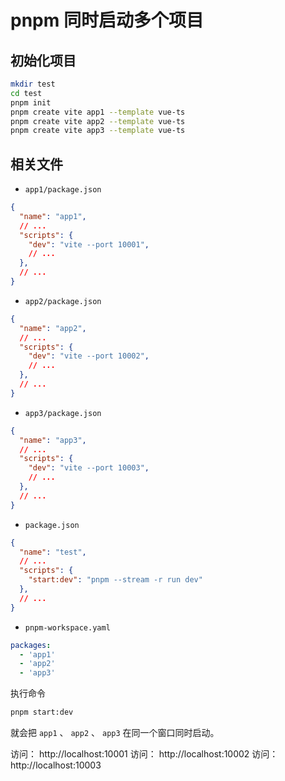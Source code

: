 # pnpm 同时启动多个项目

## 初始化项目

```sh
mkdir test
cd test
pnpm init
pnpm create vite app1 --template vue-ts
pnpm create vite app2 --template vue-ts
pnpm create vite app3 --template vue-ts
```

## 相关文件

- `app1/package.json`

```json
{
  "name": "app1",
  // ...
  "scripts": {
    "dev": "vite --port 10001",
    // ...
  },
  // ...
}
```

- `app2/package.json`

```json
{
  "name": "app2",
  // ...
  "scripts": {
    "dev": "vite --port 10002",
    // ...
  },
  // ...
}
```

- `app3/package.json`

```json
{
  "name": "app3",
  // ...
  "scripts": {
    "dev": "vite --port 10003",
    // ...
  },
  // ...
}
```

- `package.json`

```json
{
  "name": "test",
  // ...
  "scripts": {
    "start:dev": "pnpm --stream -r run dev"
  },
  // ...
}
```
- `pnpm-workspace.yaml`

```yaml
packages:
  - 'app1'
  - 'app2'
  - 'app3'
```

执行命令

```sh
pnpm start:dev
```

就会把 `app1` 、 `app2` 、 `app3` 在同一个窗口同时启动。

访问： http://localhost:10001
访问： http://localhost:10002
访问： http://localhost:10003